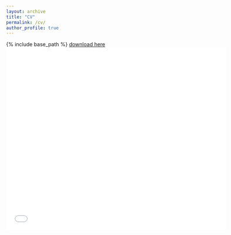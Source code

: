 ```yaml
---
layout: archive
title: "CV"
permalink: /cv/
author_profile: true
---
```


{% include base_path %}
<a href='http://asalova.github.io/files/Salova_CV_09_16_2020.pdf'>download here</a>
<embed src='/files/Salova_CV_09_16_2020.pdf' type="application/pdf" width="600px" height="500px" />